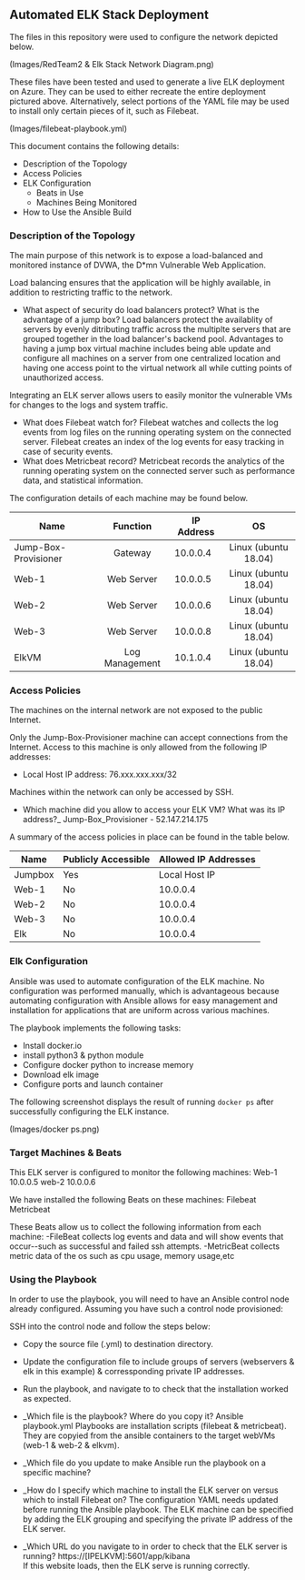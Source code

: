 ## Automated ELK Stack Deployment

The files in this repository were used to configure the network depicted below.

(Images/RedTeam2 & Elk Stack Network Diagram.png)

These files have been tested and used to generate a live ELK deployment on Azure. They can be used to either recreate the entire deployment pictured above. Alternatively, select portions of the YAML file may be used to install only certain pieces of it, such as Filebeat.

 (Images/filebeat-playbook.yml)

This document contains the following details:
- Description of the Topology
- Access Policies
- ELK Configuration
  - Beats in Use
  - Machines Being Monitored
- How to Use the Ansible Build


### Description of the Topology

The main purpose of this network is to expose a load-balanced and monitored instance of DVWA, the D*mn Vulnerable Web Application.

Load balancing ensures that the application will be highly available, in addition to restricting traffic to the network.
- What aspect of security do load balancers protect? What is the advantage of a jump box?
	Load balancers protect the availablity of servers by evenly ditributing traffic across the multiplte servers that are grouped together in the load balancer's backend pool.
        Advantages to having a jump box virtual machine includes being able update and configure all machines on a server from one centralized location and having one access point to the virtual network all while cutting points of unauthorized access. 
	
Integrating an ELK server allows users to easily monitor the vulnerable VMs for changes to the logs and system traffic.
- What does Filebeat watch for? 
	Filebeat watches and collects the log events from log files on the running operating system on the connected server. Filebeat creates an index of the log events for easy tracking in case of security events.
- What does Metricbeat record? 
	Metricbeat records the analytics of the running operating system on the connected server such as performance data, and statistical information.

The configuration details of each machine may be found below.

| Name                 |    Function    | IP Address |          OS          |
|----------------------|:--------------:|------------|:--------------------:|
| Jump-Box-Provisioner |     Gateway    |  10.0.0.4  | Linux (ubuntu 18.04) |
| Web-1                |   Web Server   |  10.0.0.5  | Linux (ubuntu 18.04) |
| Web-2                |   Web Server   |  10.0.0.6  | Linux (ubuntu 18.04) |
| Web-3                |   Web Server   |  10.0.0.8  | Linux (ubuntu 18.04) |
| ElkVM                | Log Management |  10.1.0.4  | Linux (ubuntu 18.04) |

### Access Policies

The machines on the internal network are not exposed to the public Internet. 

Only the Jump-Box-Provisioner machine can accept connections from the Internet. Access to this machine is only allowed from the following IP addresses:
- Local Host IP address: 76.xxx.xxx.xxx/32 

Machines within the network can only be accessed by SSH.
- Which machine did you allow to access your ELK VM? What was its IP address?_
		Jump-Box_Provisioner - 52.147.214.175

A summary of the access policies in place can be found in the table below.

| Name    | Publicly Accessible | Allowed IP Addresses     |
|---------|---------------------|--------------------------|
| Jumpbox | Yes                 | Local Host IP            |
| Web-1   | No                  | 10.0.0.4		   |
| Web-2   | No                  | 10.0.0.4 		   |
| Web-3   | No                  | 10.0.0.4                 |
| Elk     | No                  | 10.0.0.4                 |

### Elk Configuration

Ansible was used to automate configuration of the ELK machine. No configuration was performed manually, which is advantageous because automating configuration with Ansible allows for easy management and installation for applications that are uniform across various machines. 

The playbook implements the following tasks:
- Install docker.io 
- install python3 & python module
- Configure docker python to increase memory 
- Download elk image 
- Configure ports and launch container

The following screenshot displays the result of running `docker ps` after successfully configuring the ELK instance.

(Images/docker ps.png)

### Target Machines & Beats
This ELK server is configured to monitor the following machines:
Web-1 10.0.0.5
web-2 10.0.0.6

We have installed the following Beats on these machines:
	Filebeat
	Metricbeat

These Beats allow us to collect the following information from each machine:
	-FileBeat collects log events and data and will show events that occur--such as successful and failed ssh attempts.
	-MetricBeat collects metric data of the os such as cpu usage, memory usage,etc

### Using the Playbook
In order to use the playbook, you will need to have an Ansible control node already configured. Assuming you have such a control node provisioned: 

SSH into the control node and follow the steps below:
- Copy the source file (.yml) to destination directory.
- Update the configuration file to include groups of servers (webservers & elk in this example) & corressponding private IP addresses.
- Run the playbook, and navigate to <sudo docker ps> to check that the installation worked as expected.

- _Which file is the playbook? Where do you copy it? 
	Ansible playbook.yml Playbooks are installation scripts (filebeat & metricbeat).
	They are copyied from the ansible containers to the target webVMs (web-1 & web-2 & elkvm).
- _Which file do you update to make Ansible run the playbook on a specific machine? 
- _How do I specify which machine to install the ELK server on versus which to install Filebeat on? 
	The configuration YAML needs updated before running the Ansible playbook.
	The ELK machine can be specified by adding the ELK grouping and specifying the private IP address of the ELK server.  
- _Which URL do you navigate to in order to check that the ELK server is running? 
	https://[IPELKVM]:5601/app/kibana  
	If this website loads, then the ELK serve is running correctly. 
